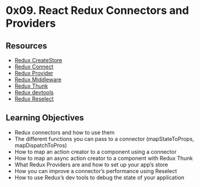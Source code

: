 # 0x09. React Redux Connectors and Providers

## Resources

- [Redux CreateStore](https://intranet.alxswe.com/rltoken/ikKKj2fd_SIrduP4NMRcfw 'Redux CreateStore')
- [Redux Connect](https://intranet.alxswe.com/rltoken/ikKKj2fd_SIrduP4NMRcfw 'Redux Connect')
- [Redux Provider](https://intranet.alxswe.com/rltoken/72p5lYmSlSpGICod8lUY8A 'Redux Provider')
- [Redux Middleware](https://intranet.alxswe.com/rltoken/JugQ1X52DCCCsOeOkkAiXg 'Redux Middleware')
- [Redux Thunk](https://intranet.alxswe.com/rltoken/qakbRbg-38BugU7ReccOOQ 'Redux Thunk')
- [Redux devtools](https://intranet.alxswe.com/rltoken/hj2zpx-DjBQuPaT3GjHCiw 'Redux devtools')
- [Redux Reselect](https://intranet.alxswe.com/rltoken/YvZcWXnHZCxtP0gb60ck9w 'Redux Reselect')

## Learning Objectives

- Redux connectors and how to use them
- The different functions you can pass to a connector (mapStateToProps, mapDispatchToPros)
- How to map an action creator to a component using a connector
- How to map an async action creator to a component with Redux Thunk
- What Redux Providers are and how to set up your app’s store
- How you can improve a connector’s performance using Reselect
- How to use Redux’s dev tools to debug the state of your application

